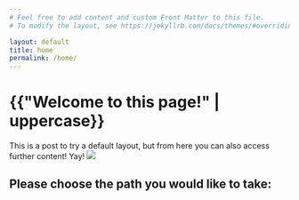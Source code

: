 ```yaml
---
# Feel free to add content and custom Front Matter to this file.
# To modify the layout, see https://jekyllrb.com/docs/themes/#overriding-theme-defaults

layout: default
title: home
permalink: /home/
---
```

<h1 class="text-primary">{{"Welcome to this page!" | uppercase}}</h1>

This is a post to try a default layout, but from here you can also access further content! Yay!
<img src="../media/IMG_20210624_115503.jpg" class="img-fluid">
<h2>Please choose the path you would like to take:</h2>